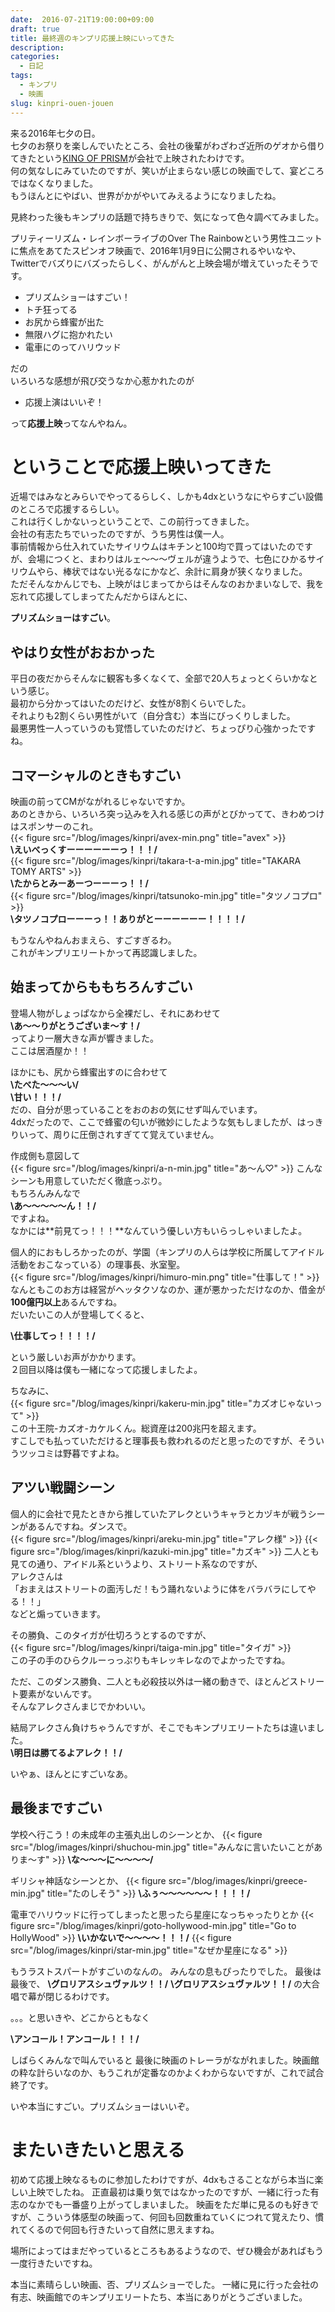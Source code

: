 ```yaml
---
date:  2016-07-21T19:00:00+09:00
draft: true
title: 最終週のキンプリ応援上映にいってきた
description:
categories:
  - 日記
tags:
  - キンプリ
  - 映画
slug: kinpri-ouen-jouen
---
```


来る2016年七夕の日。  
七夕のお祭りを楽しんでいたところ、会社の後輩がわざわざ近所のゲオから借りてきたという[KING OF PRISM](http://kinpri.com)が会社で上映されたわけです。  
何の気なしにみていたのですが、笑いが止まらない感じの映画でして、宴どころではなくなりました。  
もうほんとにやばい、世界がかがやいてみえるようになりましたね。  


見終わった後もキンプリの話題で持ちきりで、気になって色々調べてみました。


プリティーリズム・レインボーライブのOver The Rainbowという男性ユニットに焦点をあてたスピンオフ映画で、2016年1月9日に公開されるやいなや、Twitterでバズりにバズったらしく、がんがんと上映会場が増えていったそうです。


- プリズムショーはすごい！
- トチ狂ってる
- お尻から蜂蜜が出た
- 無限ハグに抱かれたい
- 電車にのってハリウッド


だの  
いろいろな感想が飛び交うなか心惹かれたのが


- 応援上演はいいぞ！


って**応援上映**ってなんやねん。  

# ということで応援上映いってきた
近場ではみなとみらいでやってるらしく、しかも4dxというなにやらすごい設備のところで応援するらしい。  
これは行くしかないっということで、この前行ってきました。  
会社の有志たちでいったのですが、うち男性は僕一人。  
事前情報から仕入れていたサイリウムはキチンと100均で買ってはいたのですが、会場につくと、まわりはルェ〜〜〜ヴェルが違うようで、七色にひかるサイリウムやら、棒状ではない光るなにかなど、余計に肩身が狭くなりました。  
ただそんなかんじでも、上映がはじまってからはそんなのおかまいなしで、我を忘れて応援してしまってたんだからほんとに、


**プリズムショーはすごい**。


## やはり女性がおおかった
平日の夜だからそんなに観客も多くなくて、全部で20人ちょっとくらいかなという感じ。  
最初から分かってはいたのだけど、女性が8割くらいでした。  
それよりも2割くらい男性がいて（自分含む）本当にびっくりしました。  
最悪男性一人っていうのも覚悟していたのだけど、ちょっぴり心強かったですね。  

## コマーシャルのときもすごい
映画の前ってCMがながれるじゃないですか。  
あのときから、いろいろ突っ込みを入れる感じの声がとびかってて、きわめつけはスポンサーのこれ。  
{{< figure src="/blog/images/kinpri/avex-min.png" title="avex" >}}  
**\えいべっくすーーーーーーっ！！！/**  
{{< figure src="/blog/images/kinpri/takara-t-a-min.jpg" title="TAKARA TOMY ARTS" >}}  
**\たからとみーあーつーーーっ！！/**  
{{< figure src="/blog/images/kinpri/tatsunoko-min.jpg" title="タツノコプロ" >}}  
**\タツノコプローーーっ！！ありがとーーーーーー！！！！/**


もうなんやねんおまえら、すごすぎるわ。  
これがキンプリエリートかって再認識しました。  

## 始まってからももちろんすごい
登場人物がしょっぱなから全裸だし、それにあわせて  
**\あ〜〜りがとうございま〜す！/**  
ってより一層大きな声が響きました。  
ここは居酒屋か！！  


ほかにも、尻から蜂蜜出すのに合わせて  
**\たべた〜〜〜い/**  
**\甘い！！！/**  
だの、自分が思っていることをおのおの気にせず叫んでいます。  
4dxだったので、ここで蜂蜜の匂いが微妙にしたような気もしましたが、はっきりいって、周りに圧倒されすぎてて覚えていません。  


作成側も意図して  
{{< figure src="/blog/images/kinpri/a-n-min.jpg" title="あ〜ん♡" >}}
こんなシーンも用意していただく徹底っぷり。  
もちろんみんなで  
**\あ〜〜〜〜〜ん！！/**  
ですよね。  
なかには**前見てっ！！！**なんていう優しい方もいらっしゃいましたよ。


個人的におもしろかったのが、学園（キンプリの人らは学校に所属してアイドル活動をおこなっている）の理事長、氷室聖。  
{{< figure src="/blog/images/kinpri/himuro-min.png" title="仕事して！" >}}  
なんともこのお方は経営がヘッタクソなのか、運が悪かっただけなのか、借金が**100億円以上**あるんですね。  
だいたいこの人が登場してくると、


**\仕事してっ！！！！/**


という厳しいお声がかかります。  
２回目以降は僕も一緒になって応援しましたよ。  


ちなみに、  
{{< figure src="/blog/images/kinpri/kakeru-min.jpg" title="カズオじゃないって" >}}  
この十王院-カズオ-カケルくん。総資産は200兆円を超えます。  
すこしでも払っていただけると理事長も救われるのだと思ったのですが、そういうツッコミは野暮ですよね。


## アツい戦闘シーン
個人的に会社で見たときから推していたアレクというキャラとカヅキが戦うシーンがあるんですね。ダンスで。  
{{< figure src="/blog/images/kinpri/areku-min.jpg" title="アレク様" >}}
{{< figure src="/blog/images/kinpri/kazuki-min.jpg" title="カズキ" >}}
二人とも見ての通り、アイドル系というより、ストリート系なのですが、  
アレクさんは  
「おまえはストリートの面汚しだ！もう踊れないように体をバラバラにしてやる！！」  
などと煽っていきます。


その勝負、このタイガが仕切ろうとするのですが、  
{{< figure src="/blog/images/kinpri/taiga-min.jpg" title="タイガ" >}}  
この子の手のひらクルーっっぷりもキレッキレなのでよかったですね。  


ただ、このダンス勝負、二人とも必殺技以外は一緒の動きで、ほとんどストリート要素がないんです。  
そんなアレクさんまじでかわいい。  


結局アレクさん負けちゃうんですが、そこでもキンプリエリートたちは違いました。  
**\明日は勝てるよアレク！！/**  


いやぁ、ほんとにすごいなあ。  

## 最後まですごい

学校へ行こう！の未成年の主張丸出しのシーンとか、
{{< figure src="/blog/images/kinpri/shuchou-min.jpg" title="みんなに言いたいことがありま〜す" >}}
**\な〜〜〜に〜〜〜〜/**

ギリシャ神話なシーンとか、
{{< figure src="/blog/images/kinpri/greece-min.jpg" title="たのしそう" >}}
**\ふぅ〜〜〜〜〜〜！！！！/**

電車でハリウッドに行ってしまったと思ったら星座になっちゃったりとか
{{< figure src="/blog/images/kinpri/goto-hollywood-min.jpg" title="Go to HollyWood" >}}
**\いかないで〜〜〜〜！！！/**
{{< figure src="/blog/images/kinpri/star-min.jpg" title="なぜか星座になる" >}}

もうラストスパートがすごいのなんの。
みんなの息もぴったりでした。
最後は最後で、
**\グロリアスシュヴァルツ！！/**
**\グロリアスシュヴァルツ！！/**
の大合唱で幕が閉じるわけです。

。。。と思いきや、どこからともなく

**\アンコール！アンコール！！！/**

しばらくみんなで叫んでいると
最後に映画のトレーラがながれました。映画館の粋な計らいなのか、もうこれが定番なのかよくわからないですが、これで試合終了です。

いや本当にすごい。プリズムショーはいいぞ。

# またいきたいと思える
初めて応援上映なるものに参加したわけですが、4dxもさることながら本当に楽しい上映でしたね。
正直最初は乗り気ではなかったのですが、一緒に行った有志のなかでも一番盛り上がってしまいました。
映画をただ単に見るのも好きですが、こういう体感型の映画って、何回も回数重ねていくにつれて覚えたり、慣れてくるので何回も行きたいって自然に思えますね。

場所によってはまだやっているところもあるようなので、ぜひ機会があればもう一度行きたいですね。


本当に素晴らしい映画、否、プリズムショーでした。
一緒に見に行った会社の有志、映画館でのキンプリエリートたち、本当にありがとうございました。
